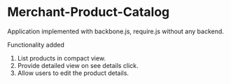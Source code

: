 Merchant-Product-Catalog
===============

Application implemented with backbone.js, require.js without any backend.

Functionality added

 1. List products in compact view.
 2. Provide detailed view on see details click.
 3. Allow users to edit the product details.
 
